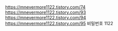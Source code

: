 https://mnevermore1122.tistory.com/74
https://mnevermore1122.tistory.com/93
https://mnevermore1122.tistory.com/94
https://mnevermore1122.tistory.com/95
비밀번호 1122